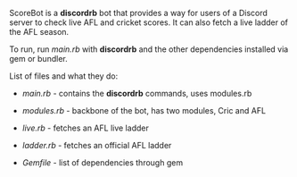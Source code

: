 ScoreBot is a **discordrb** bot that provides a way for users of a Discord server to check live AFL and cricket scores. It can also fetch a live ladder of the AFL season.

To run, run *main.rb* with **discordrb** and the other dependencies installed via gem or bundler.

List of files and what they do:

* *main.rb* - contains the **discordrb** commands, uses modules.rb

* *modules.rb* - backbone of the bot, has two modules, Cric and AFL

* *live.rb* - fetches an AFL live ladder

* *ladder.rb* - fetches an official AFL ladder

* *Gemfile* - list of dependencies through gem